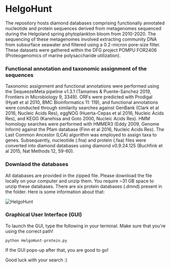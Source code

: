 # HelgoHunt
The repository hosts diamond databases comprising functionally annotated nucleotide and protein sequences derived from metagenomes sequenced during the Helgoland spring phytoplankton bloom from 2010-2020. The sequencing of these metagenomes involved extracting community DNA from subsurface seawater and filtered using a 0.2-micron pore-size filter.
These datasets were gathered within the DFG project POMPU FOR2406 (Proteogenomics of marine polysaccharide utilization).

### Functional annotation and taxonomic assignment of the sequences
Taxonomic assignment and functional annotations were performed using the SequeezeMeta pipeline v1.3.1 (Tamames & Puente-Sanchez 2019, Frontiers in Microbiology 9, 3349). ORFs were predicted with Prodigal (Hyatt et al 2010, BMC Bioinformatics 11: 119), and functional annotations were conducted through similarity searches against GenBank (Clark et al 2016, Nucleic Acids Res), eggNOG (Huerta-Cepas et al 2016, Nucleic Acids Res), and KEGG (Kanehisa and Goto 2000, Nucleic Acids Res). HMM homology searches were performed with HMMER3 (Eddy 2009, Genome Inform) against the Pfam database (Finn et al 2016, Nucleic Acids Res). The Last Common Ancestor (LCA) algorithm was employed to assign taxa to genes. Subsequently, nucleotide (.fna) and protein (.faa) files were converted into diamond databases using diamond v0.9.24.125 (Buchfink et al 2015, Nat Methods 12, 59-60).

### Downlaod the databases
All databases are provided in the zipped file. Please download the file locally on your computer and unzip them. You require ~31 GB space to unzip these databases. There are six protein databases (.dmnd) present in the folder. Here is some information about that:

![HelgoHunt](https://drive.google.com/uc?export=download&id=1Ndl7rVozZMg36QDl-Fmz36wLA4ll0fAY)

### Graphical User Interface (GUI)
To launch the GUI, type the following in your terminal. Make sure that you're using the correct path!

```python HelgoHunt-protein.py```

If the GUI pops-up after that, you are good to go!

Good luck with your search :)

